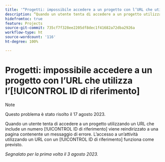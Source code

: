 ```yaml
---
title: '“Progetti: impossibile accedere a un progetto con l’URL che utilizza l’ID di riferimento”'
description: “Quando un utente tenta di accedere a un progetto utilizzando un URL che include un numero ID di riferimento, viene reindirizzato a una pagina contenente un messaggio di errore. L’accesso a un’attività utilizzando un URL con un ID di riferimento funziona come previsto”.
hidefromtoc: true
feature: Projects
source-git-commit: 735cf7f328ee2205df8dec1f41682a72dba2926a
workflow-type: ht
source-wordcount: '116'
ht-degree: 100%

---
```



# Progetti: impossibile accedere a un progetto con l’URL che utilizza l’[!UICONTROL ID di riferimento]

>[!NOTE]
>
>Questo problema è stato risolto il 17 agosto 2023.

Quando un utente tenta di accedere a un progetto utilizzando un URL che include un numero [!UICONTROL ID di riferimento] viene reindirizzato a una pagina contenente un messaggio di errore. L’accesso a un’attività utilizzando un URL con un [!UICONTROL ID di riferimento] funziona come previsto.

_Segnalato per la prima volta il 3 agosto 2023._

